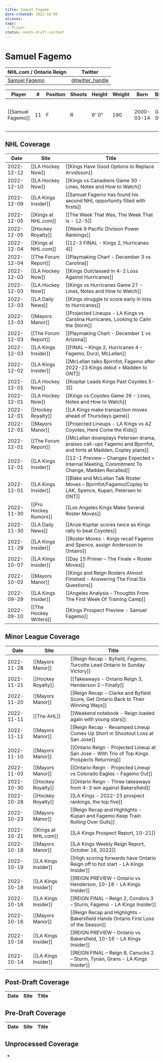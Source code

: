 ```yaml
---
title: Samuel Fagemo
date-created: 2022-10-08
aliases: 
tags:
 - Player
status: needs-draft-content
---
```


# Samuel Fagemo

NHL.com / Ontario Reign | Twitter
-|-
[Samuel Fagemo](https://ontarioreign.com/roster/samuel-fagemo) | [@twitter_handle](https://twitter.com/)

Player | \# | Position | Shoots | Height | Weight | Born | Birthplace | Draft 
-|-|-|-|-|-|-|-|-
[[Samuel Fagemo]] | 11 | F | R | 6' 0" | 190 | 2000-03-14 | Goteborg, Sweden | LAK 2nd RD, 2019 (50th)



## NHL  Coverage
| Date       | Site                  | Title                                                                                                          |
| ---------- | --------------------- | -------------------------------------------------------------------------------------------------------------- |
| 2022-12-12 | [[LA Hockey Now]] | [[Kings Have Good Options to Replace Arvidsson]] |
| 2022-12-10 | [[LA Hockey Now]]     | [[Kings vs Canadiens Game 30 - Lines, Notes and How to Watch]]                                                 |
| 2022-12-09 | [[LA Kings Insider]]  | [[Samuel Fagemo has found his second NHL opportunity filled with firsts]]                                      |
| 2022-12-05 | [[Kings at NHL.com]]  | [[The Week That Was, The Week That Is - 12-5]]                                                                 |
| 2022-12-05 | [[Hockey Royalty]]    | [[Week 9 Pacific Division Power Rankings]]                                                                     |
| 2022-12-04 | [[Kings at NHL.com]]  | [[12-3 FINAL - Kings 2, Hurricanes 4]]                                                                         |
| 2022-12-04 | [[The Forum Report]]  | [[Playmaking Chart - December 3 vs Carolina]]                                                                  |
| 2022-12-03 | [[LA Hockey Now]]     | [[Kings Outclassed In 4-2 Loss Against Hurricanes]]                                                            |
| 2022-12-03 | [[LA Hockey Now]]     | [[Kings vs Hurricanes Game 27 - Lines, Notes and How to Watch]]                                                |
| 2022-12-03 | [[LA Daily News]]     | [[Kings struggle to score early in loss to Hurricanes]]                                                        |
| 2022-12-03 | [[Mayors Manor]]      | [[Projected Lineups - LA Kings vs Carolina Hurricanes, Looking to Calm the Storm]]                             |
| 2022-12-03 | [[The Forum Report]]  | [[Playmaking Chart - December 1 vs Arizona]]                                                                   |
| 2022-12-03 | [[LA Kings Insider]]  | [[FINAL – Kings 2, Hurricanes 4 – Fagemo, Durzi, McLellan]]                                                    |
| 2022-12-02 | [[LA Kings Insider]]  | [[McLellan talks Bjornfot, Fagemo after 2022-23 Kings debut + Madden to ONT]]                                  |
| 2022-12-01 | [[LA Hockey Now]]     | [[Kopitar Leads Kings Past Coyotes 5-3]]                                                                       |
| 2022-12-01 | [[LA Hockey Now]]     | [[Kings vs Coyotes Game 26 - Lines, Notes and How to Watch]]                                                   |
| 2022-12-01 | [[Hockey Royalty]]    | [[LA Kings make transaction moves ahead of Thursdays game]]                                                    |
| 2022-12-01 | [[Mayors Manor]]      | [[Projected Lineups - LA Kings vs AZ Coyotes, Here Come the Kids]]                                             |
| 2022-12-01 | [[The Forum Report]]  | [[McLellan downplays Petersen drama, praises call-ups Fagemo and Bjornfot, and hints at Madden, Copley plans]] |
| 2022-12-01 | [[LA Kings Insider]]  | [[12-1 Preview – Changes Expected + Internal Meeting, Commitment To Change, Madden Recalled]]                  |
| 2022-12-01 | [[LA Kings Insider]]  | [[Blake and McLellan Talk Roster Moves – Bjornfot/Fagemo/Copley to LAK, Spence, Kupari, Petersen to ONT]]      |
| 2022-11-30 | [[Pro Hockey Rumors]] | [[Los Angeles Kings Make Several Roster Moves]]                                                                |
| 2022-11-30 | [[LA Daily News]]     | [[Anze Kopitar scores twice as Kings rally to beat Coyotes]]                                                   |
| 2022-11-29 | [[LA Kings Insider]]  | [[Roster Moves - Kings recall Fagemo and Spence, assign Andersson to Ontairo]]                                 |
| 2022-10-07 | [[LA Kings Insider]]  | [[Day 15 Primer – The Finale + Roster Moves]]                                                                  |
| 2022-10-02 | [[Mayors Manor]]      | [[Kings and Reign Rosters Almost Finished - Answering The Final Six Questions]]                                |
| 2022-09-29 | [[LA Kings Insider]]  | [[Angeles Analysis – Thoughts From The First Week Of Training Camp]]                                           |
| 2022-09-10 | [[The Hockey Writers]] | [[Kings Prospect Preview - Samuel Fagemo]]                                                                     |


## Minor League Coverage
| Date       | Site                 | Title                                                                                         |
| ---------- | -------------------- | --------------------------------------------------------------------------------------------- |
| 2022-11-28 | [[Mayors Manor]] | [[Reign Recap - Byfield, Fagemo, Turcotte Lead Ontario to Sunday Victory]] |
| 2022-11-21 | [[Hockey Royalty]] | [[Takeaways - Ontario Reign 3, Henderson 2 – Finally]] |
| 2022-11-20 | [[Mayors Manor]]     | [[Reign Recap - Clarke and Byfield Score, Get Ontario Back to Their Winning Ways]]            |
| 2022-11-11 | [[The AHL]]          | [[Weekend notebook - Reign loaded again with young stars]]                                    |
| 2022-11-11 | [[Mayors Manor]]     | [[Reign Recap - Revamped Lineup Comes Up Short in Shootout Loss at San Jose]]                 |
| 2022-11-10 | [[Mayors Manor]]     | [[Ontario Reign - Projected Lineup at San Jose - With Trio of Top Kings Prospects Returning]] |
| 2022-11-03 | [[Mayors Manor]]     | [[Ontario Reign - Projected Lineup vs Colorado Eagles - Fagemo Out]]                          |
| 2022-10-30 | [[Hockey Royalty]]   | [[Ontario Reign - Three takeaways from 4-3 win against Bakersfield]]                          |
| 2022-10-28 | [[Hockey Royalty]]   | [[LA Kings - 2022-23 prospect rankings, the top five]]                                        |
| 2022-10-23 | [[Mayors Manor]]     | [[Reign Recap and Highlights - Kupari and Fagemo Keep Train Rolling Over Gulls]]              |
| 2022-10-21 | [[Kings at NHL.com]] | [[LA Kings Prospect Report, 10-21]]                                                           |
| 2022-10-19 | [[Mayors Manor]]     | [[LA Kings Weekly Reign Report, October 16, 2022]]                                            |
| 2022-10-19 | [[LA Kings Insider]] | [[High scoring forwards have Ontario Reign off to hot start - LA Kings Insider]]              |
| 2022-10-18 | [[LA Kings Insider]] | [[REIGN PREVIEW – Ontario vs Henderson, 10-18 - LA Kings Insider]]                            |
| 2022-10-16 | [[LA Kings Insider]] | [[REIGN FINAL – Reign 2, Condors 3 – Sturm, Fagemo - LA Kings Insider]]                       |
| 2022-10-16 | [[Mayors Manor]]     | [[Reign Recap and Highlights - Bakersfield Hands Ontario First Loss of the Season]]           |
| 2022-10-16 | [[LA Kings Insider]] | [[REIGN PREVIEW – Ontario vs Bakersfield, 10-16 - LA Kings Insider]]                          |
| 2022-10-14 | [[LA Kings Insider]] | [[REIGN FINAL – Reign 8, Canucks 2 – Sturm, Tynan, Grans - LA Kings Insider]]       |



## Post-Draft Coverage
Date | Site |  Title
---|---|---



## Pre-Draft Coverage
Date | Site |  Title
---|---|---


## Unprocessed Coverage
- 
